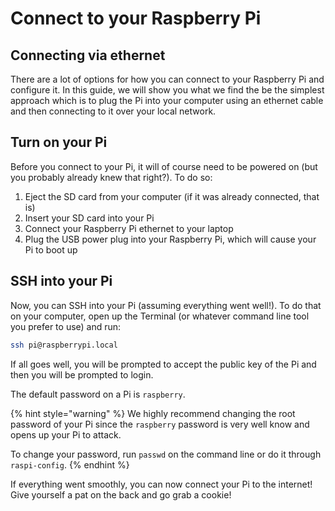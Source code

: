 # Connect to your Raspberry Pi

## Connecting via ethernet

There are a lot of options for how you can connect to your Raspberry Pi and configure it. In this guide, we will show you what we find the be the simplest approach which is to plug the Pi into your computer using an ethernet cable and then connecting to it over your local network.

## Turn on your Pi

Before you connect to your Pi, it will of course need to be powered on \(but you probably already knew that right?\). To do so:

1. Eject the SD card from your computer \(if it was already connected, that is\)
2. Insert your SD card into your Pi
3. Connect your Raspberry Pi ethernet to your laptop
4. Plug the USB power plug into your Raspberry Pi, which will cause your Pi to boot up

## SSH into your Pi

Now, you can SSH into your Pi \(assuming everything went well!\). To do that on your computer, open up the Terminal \(or whatever command line tool you prefer to use\) and run:

```bash
ssh pi@raspberrypi.local
```

If all goes well, you will be prompted to accept the public key of the Pi and then you will be prompted to login. 

The default password on a Pi is `raspberry`.

{% hint style="warning" %}
We highly recommend changing the root password of your Pi since the `raspberry` password is very well know and opens up your Pi to attack. 

To change your password, run `passwd` on the command line or do it through `raspi-config`.
{% endhint %}

If everything went smoothly, you can now connect your Pi to the internet! Give yourself a pat on the back and go grab a cookie!

